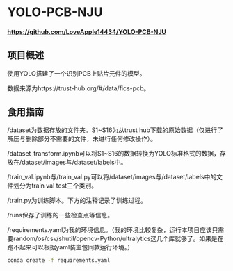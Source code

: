 # YOLO-PCB-NJU
#### https://github.com/LoveApple14434/YOLO-PCB-NJU

## 项目概述

使用YOLO搭建了一个识别PCB上贴片元件的模型。

数据来源为https://trust-hub.org/#/data/fics-pcb。

## 食用指南

/dataset为数据存放的文件夹。S1~S16为从trust hub下载的原始数据（仅进行了解压与删除部分不需要的文件，未进行任何修改操作）。

/dataset_transform.ipynb可以将S1~S16的数据转换为YOLO标准格式的数据，存放在/dataset/images与/dataset/labels中。

/train_val.ipynb与/train_val.py可以将/dataset/images与/dataset/labels中的文件划分为train val test三个类别。

/train.py为训练脚本。下方的注释记录了训练过程。

/runs保存了训练的一些检查点等信息。

/requirements.yaml为我的环境信息。（我的环境比较复杂，运行本项目应该只需要random/os/csv/shutil/opencv-Python/ultralytics这几个库就够了。如果是在跑不起来可以根据yaml装主包同款运行环境。）
```bash
conda create -f requirements.yaml
```